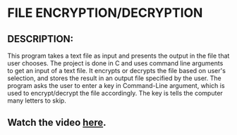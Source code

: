 # FILE ENCRYPTION/DECRYPTION
## DESCRIPTION:
This program takes a text file as input and presents the output in the file that user chooses.
The project is done in C and uses command line arguments to get an input of a text file.
It encrypts or decrypts the file based on user's selection, and stores the result in an output file specified by the user.
The program asks the user to enter a key in Command-Line argument, which is used to encrypt/decrypt the file accordingly.
The key is tells the computer many letters to skip.
## Watch the video [here](https://youtu.be/KoWvYo1AMSM).

